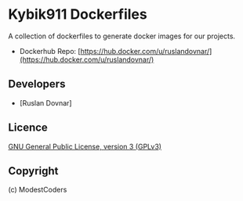 # Kybik911 Dockerfiles

A collection of dockerfiles to generate docker images for our projects.

* Dockerhub Repo: [https://hub.docker.com/u/ruslandovnar/](https://hub.docker.com/u/ruslandovnar/)

## Developers

* [Ruslan Dovnar]

## Licence

[GNU General Public License, version 3 (GPLv3)](http://opensource.org/licenses/gpl-3.0)

## Copyright
(c) ModestCoders
